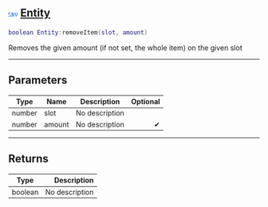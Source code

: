 ## ![server](.gitbook/assets/server.png) [Entity](home/Entity)



```lua
boolean Entity:removeItem(slot, amount)
```

Removes the given amount (if not set, the whole item) on the given slot

------
## Parameters

| Type   | Name | Description | Optional |
| ------ | ---- | ----------- | -------: |
| number | slot | No description |  |
| number | amount | No description | ✔ |

------
## Returns

| Type   | Description |
| ------ | ----------: |
| boolean | No description |

